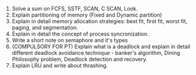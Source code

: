 1) Solve a sum on FCFS, SSTF, SCAN, C SCAN, Look.  
2) Explain partitioning of memory (Fixed and Dynamic partition)  
3) Explain in detail memory allocation strategies: best fit, first fit, worst fit, paging, and segmentation.  
4) Explain in detail the concept of process syncronization.  
5) Write a short note on semaphore and it's types  
6) (COMPULSORY FOR PT) Explain what is a deadlock and explain in detail different deadlock avoidance technique - banker's algorithm, Dining Philosophy problem, Deadlock detection and recovery.  
7) Explain LRU and write about thrashing.